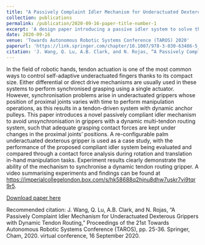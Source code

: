 ```yaml
---
title: "A Passively Complaint Idler Mechanism for Underactuated Dexterous Grippers with Dynamic Tendon Routing"
collection: publications
permalink: /publication/2020-09-16-paper-title-number-1
excerpt: 'A design paper introducing a passive idler system to solve the tendon synchronisation problem for multi-tendon actuation system.'
date: 2020-09-16
venue: 'Towards Autonomous Robotic Systems Conference (TAROS) 2020'
paperurl: 'https://link.springer.com/chapter/10.1007/978-3-030-63486-5_3'
citation: 'J. Wang, Q. Lu, A.B. Clark, and N. Rojas, “A Passively Compliant Idler Mechanism for Underactuated Dexterous Grippers with Dynamic Tendon Routing,” Proceedings of the 21st Towards Autonomous Robotic Systems Conference (TAROS), pp. 25-36. Springer, Cham, 2020. virtual conference, 16 September 2020'
---
```

In the field of robotic hands, tendon actuation is one of the most common ways to control self-adaptive underactuated fingers thanks to its compact size. Either differential or direct drive mechanisms are usually used in these systems to perform synchronised grasping using a single actuator. However, synchronisation problems arise in underactuated grippers whose position of proximal joints varies with time to perform manipulation operations, as this results in a tendon-driven system with dynamic anchor pulleys. This paper introduces a novel passively compliant idler mechanism to avoid unsynchronisation in grippers with a dynamic multi-tendon routing system, such that adequate grasping contact forces are kept under changes in the proximal joints’ positions. A re-configurable palm underactuated dexterous gripper is used as a case study, with the performance of the proposed compliant idler system being evaluated and compared through a contact force analysis during rotation and translation in-hand manipulation tasks. Experiment results clearly demonstrate the ability of the mechanism to synchronise a dynamic tendon routing gripper. A video summarising experiments and findings can be found at https://imperialcollegelondon.box.com/s/hk58688q2hjnu8dhw7uskr7vi9tqr9r5.

[Download paper here](https://link.springer.com/chapter/10.1007/978-3-030-63486-5_3)

Recommended citation: J. Wang, Q. Lu, A.B. Clark, and N. Rojas, “A Passively Complaint Idler Mechanism for Underactuated Dexterous Grippers with Dynamic Tendon Routing,” Proceedings of the 21st Towards Autonomous Robotic Systems Conference (TAROS), pp. 25-36. Springer, Cham, 2020. virtual conference, 16 September 2020.
